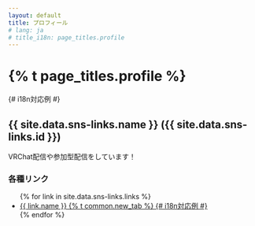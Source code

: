 ```yaml
---
layout: default
title: プロフィール
# lang: ja
# title_i18n: page_titles.profile
---
```


<h1>{% t page_titles.profile %}</h1> {# i18n対応例 #}

<div class="profile-info">
  <h2>{{ site.data.sns-links.name }} ({{ site.data.sns-links.id }})</h2>
  <p>VRChat配信や参加型配信をしています！</p>
  <!-- 他の自己紹介文 -->
</div>

<div class="profile-links">
  <h3>各種リンク</h3>
  <ul>
    {% for link in site.data.sns-links.links %}
      <li>
        <a href="{{ link.url }}" target="_blank" rel="noopener noreferrer">
          <!-- アイコン (CSSで設定) -->
          <span class="icon icon-{{ link.icon | default: 'link' }}"></span>
          {{ link.name }} {% t common.new_tab %} {# i18n対応例 #}
        </a>
      </li>
    {% endfor %}
  </ul>
</div>